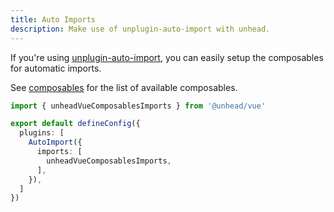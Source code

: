 ```yaml
---
title: Auto Imports
description: Make use of unplugin-auto-import with unhead.
---
```


If you're using [unplugin-auto-import](https://github.com/antfu/unplugin-auto-import), you can easily setup the composables
for automatic imports.

See [composables](/guide/guides/composables) for the list of available composables.

```ts [vite.config.ts]
import { unheadVueComposablesImports } from '@unhead/vue'

export default defineConfig({
  plugins: [
    AutoImport({
      imports: [
        unheadVueComposablesImports,
      ],
    }),
  ]
})
```
